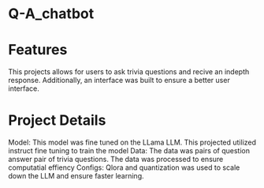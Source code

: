 # Q-A_chatbot

# Features
This projects allows for users to ask trivia questions and recive an indepth response. Additionally, an interface was built to ensure a better user interface.

# Project Details 
Model: This model was fine tuned on the LLama LLM. This projected utilized instruct fine tuning to train the model
Data: The data was pairs of question answer pair of trivia questions. The data was processed to ensure computatial effiency 
Configs: Qlora and quantization was used to scale down the LLM and ensure faster learning.
